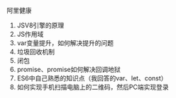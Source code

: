 阿里健康

1. JSV8引擎的原理
2. JS作用域
3. var变量提升，如何解决提升的问题
4. 垃圾回收机制
5. 闭包
6. promise、promise如何解决回调地狱
7. ES6中自己熟悉的知识点（我回答的var、let、const）
8. 如何实现手机扫描电脑上的二维码，然后PC端实现登录